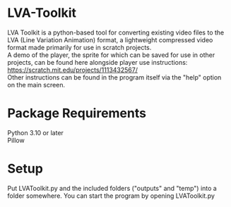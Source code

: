 # LVA-Toolkit
LVA Toolkit is a python-based tool for converting existing video files to the LVA (Line Variation Animation) format, a lightweight compressed video format made primarily for use in scratch projects.<br>
A demo of the player, the sprite for which can be saved for use in other projects, can be found here alongside player use instructions: https://scratch.mit.edu/projects/1113432567/<br>
Other instructions can be found in the program itself via the "help" option on the main screen.

# Package Requirements
Python 3.10 or later<br>
Pillow

# Setup
Put LVAToolkit.py and the included folders ("outputs" and "temp") into a folder somewhere. You can start the program by opening LVAToolkit.py
